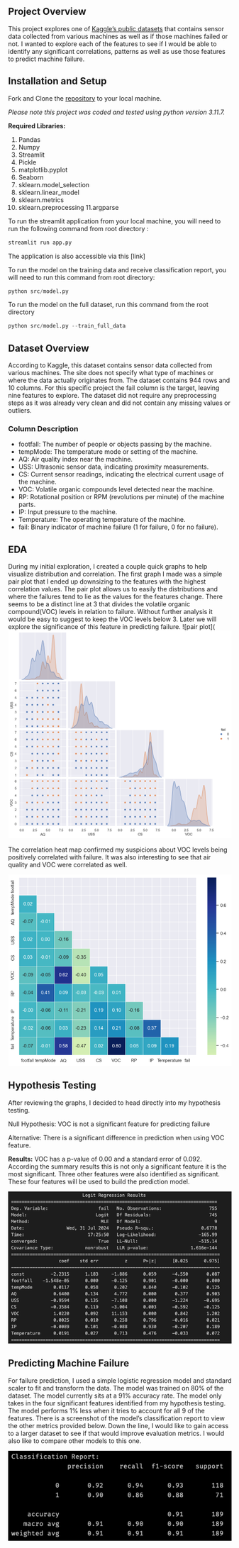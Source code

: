 

## Project Overview
This project explores one of [Kaggle’s public datasets](https://www.kaggle.com/datasets/umerrtx/machine-failure-prediction-using-sensor-data) that contains sensor data collected from various machines as well as if those machines failed or not. I wanted to explore each of the features to see if I would be able to identify any significant correlations, patterns as well as use those features to predict machine failure. 

## Installation and Setup

Fork and Clone the [repository](https://github.com/jhardin7612/machine_failure_prediction) to your local machine. 

_Please note this project was coded and tested using python version 3.11.7._

**Required Libraries:**
1. Pandas
2. Numpy
3. Streamlit
4. Pickle
5. matplotlib.pyplot
6. Seaborn
7. sklearn.model_selection
8. sklearn.linear_model
9. sklearn.metrics
10. sklearn.preprocessing 
11.argparse

To run the streamlit application from your local machine, you will need to run the following command from root directory :
```python
streamlit run app.py
```
The application is also accessible via this [link]

To run the model on the training data and receive classification report, you will need to run this command from root directory:
```python
python src/model.py
```
To run the model on the full dataset, run this command from the root directory
```python
python src/model.py --train_full_data
```

## Dataset Overview
According to Kaggle, this dataset contains sensor data collected from various machines. The site does not specify what type of machines or where the data actually originates from. The dataset contains 944 rows and 10 columns. For this specific project the fail column is the target, leaving nine features to explore. The dataset did not require any preprocessing steps as it was already very clean and did not contain any missing values or outliers. 

### Column Description
- footfall: The number of people or objects passing by the machine.
- tempMode: The temperature mode or setting of the machine.
- AQ: Air quality index near the machine.
- USS: Ultrasonic sensor data, indicating proximity measurements.
- CS: Current sensor readings, indicating the electrical current usage of the machine.
- VOC: Volatile organic compounds level detected near the machine.
- RP: Rotational position or RPM (revolutions per minute) of the machine parts.
- IP: Input pressure to the machine.
- Temperature: The operating temperature of the machine.
- fail: Binary indicator of machine failure (1 for failure, 0 for no failure).

## EDA
During my initial exploration, I created a couple quick graphs to help visualize  distribution and correlation. The first graph I made was a simple pair plot that I ended up downsizing to the features with the highest correlation values.  The pair plot allows us to easily the distributions and where the failures tend to lie as the values for the features change. There seems to be a distinct line  at 3 that divides the volatile organic compound(VOC) levels in relation to failure. Without further analysis it would be easy to suggest to keep the VOC levels below 3. Later we will explore the significance of this feature in predicting failure. ![pair plot](![pair plot](images/mini_pairplot.png)

The correlation heat map confirmed my suspicions about VOC levels being positively correlated with failure. It was also interesting to see that air quality and VOC were correlated as well. 

![correlation heatmap](images/correlation_heatmap.png)

## Hypothesis Testing

After reviewing the graphs, I decided to head directly into my hypothesis testing. 

Null Hypothesis: VOC is not a significant feature for predicting failure

Alternative: There is a significant difference in prediction when using VOC feature.

**Results:** VOC has a p-value of 0.00 and a standard error of 0.092. According the summary results this is not only a significant feature it is the most significant. Three other features were also identified as significant. These four features will be used to build the prediction model. 

![Logit Regression Results Summary Table](images/logit_regression_summary.png)

## Predicting Machine Failure
For failure prediction, I used a simple logistic regression model and standard scaler to fit and transform the data.  The model was trained on 80% of the dataset. The model currently sits at a 91% accuracy rate. The model only takes in the four significant features identified from my hypothesis testing. The model performs 1% less when it tries to account for all 9 of the features. There is a screenshot of the model’s classification report to view the other metrics provided below. Down the line, I would like to gain access to a larger dataset to see if that would improve evaluation metrics. I would also like to compare other models to this one.

![Classification Report](images/classification_report.png)
